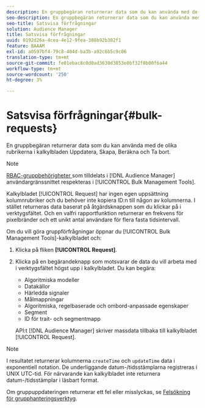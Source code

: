 ```yaml
---
description: En gruppbegäran returnerar data som du kan använda med de olika rubrikerna i kalkylbladen Uppdatera, Skapa, Beräkna och Ta bort.
seo-description: En gruppbegäran returnerar data som du kan använda med de olika rubrikerna i kalkylbladen Uppdatera, Skapa, Beräkna och Ta bort.
seo-title: Satsvisa förfrågningar
solution: Audience Manager
title: Satsvisa förfrågningar
uuid: 0192d26a-4cea-4e12-9fea-388b92b382f1
feature: BAAAM
exl-id: a0597bf4-79c8-404d-ba3b-a92c6b5c9c06
translation-type: tm+mt
source-git-commit: fe01ebac8c0d0ad3630d3853e0bf32f0b00f6a44
workflow-type: tm+mt
source-wordcount: '250'
ht-degree: 3%

---
```


# Satsvisa förfrågningar{#bulk-requests}

En gruppbegäran returnerar data som du kan använda med de olika rubrikerna i kalkylbladen Uppdatera, Skapa, Beräkna och Ta bort.

<!-- 

t_bulk_requests.xml

 -->

>[!NOTE]
>
>[RBAC-gruppbehörigheter ](../../features/administration/administration-overview.md) som tilldelats i  [!DNL Audience Manager] användargränssnittet respekteras i  [!UICONTROL Bulk Management Tools].

Kalkylbladet [!UICONTROL Request] har ingen egen uppsättning kolumnrubriker och du behöver inte kopiera ID:n till någon av kolumnerna. I stället returneras data baserat på åtgärdsknappen som du klickar på i verktygsfältet. Och en valfri rapportfunktion returnerar en frekvens för pixelbränder och ett unikt antal användare för flera fasta tidsintervall.

Om du vill göra gruppförfrågningar öppnar du [!UICONTROL Bulk Management Tools]-kalkylbladet och:

1. Klicka på fliken **[!UICONTROL Request]**.
2. Klicka på en begärandeknapp som motsvarar de data du vill arbeta med i verktygsfältet högst upp i kalkylbladet. Du kan begära:

   * Algoritmiska modeller
   * Datakällor
   * Härledda signaler
   * Målmappningar
   * Algoritmiska, regelbaserade och ombord-anpassade egenskaper
   * Segment 
   * ID för trait- och segmentmapp

   API:t [!DNL Audience Manager] skriver massdata tillbaka till kalkylbladet [!UICONTROL Request].

>[!NOTE]
>
>I resultatet returnerar kolumnerna `createTime` och `updateTime` data i exponentiell notation. De underliggande datum-/tidsstämplarna registreras i UNIX UTC-tid. För närvarande kan kalkylbladet inte returnera datum-/tidsstämplar i läsbart format.

Om gruppuppdateringen returnerar ett fel eller misslyckas, se [Felsökning för grupphanteringsverktyg](../../reference/bulk-management-tools/bulk-troubleshooting.md).
